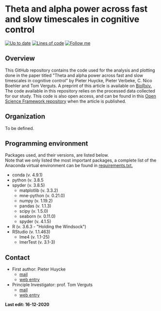 # Theta and alpha power across fast and slow timescales in cognitive control

[![Up to date](https://img.shields.io/github/last-commit/phuycke/alpha_theta_timescales)](https://img.shields.io/github/last-commit/phuycke/alpha_theta_timescales)
[![Lines of code](https://img.shields.io/tokei/lines/github/phuycke/alpha_theta_timescales?color=informational)](https://img.shields.io/tokei/lines/github/phuycke/alpha_theta_timescales?color=informational)
[![Follow me](https://img.shields.io/twitter/follow/PieterHuycke?style=social)](https://img.shields.io/twitter/follow/PieterHuycke?style=social)

## Overview

This GitHub repository contains the code used for the analysis and plotting done in the paper titled "Theta and alpha power across fast and slow timescales in cognitive control" by Pieter Huycke, Pieter Verbeke, C. Nico Boehler and Tom Verguts. A preprint of this article is available on [BioRxiv.](https://doi.org/10.1101/2020.08.21.259341) The code available in this repository relies on the processed data collected for our study. This code is also open access, and can be found in this [Open Science Framework repository](https://osf.io/2q5eh/) when the article is published. 

## Organization

To be defined.

## Programming environment   

Packages used, and their versions, are listed below.    
Note that we only listed the most important packages, a complete list of the Anaconda virtual environment can be found in [requirements.txt.](https://github.com/phuycke/alpha_theta_timescales/blob/main/0.%20Software%20environment/requirements.txt)

- conda (v. 4.9.1)
- python (v. 3.8.5
- spyder (v. 3.8.5)
    * matplotlib (v. 3.3.2)
    * mne-python (v. 0.21.0)
    * numpy (v. 1.19.2)
    * pandas (v. 1.1.3)
    * scipy (v. 1.5.0)
    * seaborn (v. 0.11.0)
    * spyder (v. 4.1.5)
- R (v. 3.6.3 - "Holding the Windsock")
- RStudio (v. 1.1.463)
    * lme4 (v. 1.1-25)
    * lmerTest (v. 3.1-3)

## Contact

- First author: Pieter Huycke  
    * [mail](mailto:Pieter.Huycke@UGent.be)
    * [web entry](https://www.cogcomneurosci.com/about/#pieter-huycke)
- Principle Investigator: prof. Tom Verguts
    * [mail](mailto:Tom.Verguts@UGent.be)
    * [web entry](https://www.cogcomneurosci.com/about/#principal-investigator)

[Lab website]: https://cogcomneurosci.com/

**Last edit: 16-12-2020**
